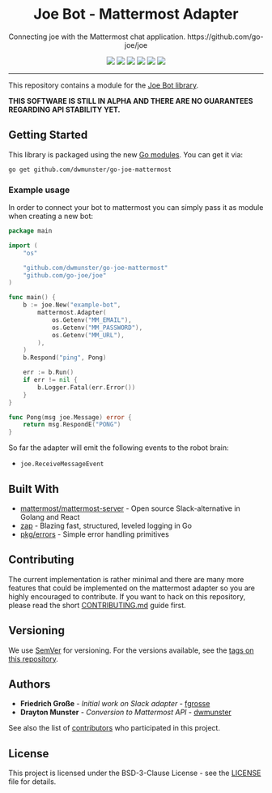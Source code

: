 <h1 align="center">Joe Bot - Mattermost Adapter</h1>
<p align="center">Connecting joe with the Mattermost chat application. https://github.com/go-joe/joe</p>
<p align="center">
	<a href="https://github.com/dwmunster/go-joe-mattermost/releases"><img src="https://img.shields.io/github/tag/dwmunster/go-joe-mattermost.svg?label=version&color=brightgreen"></a>
	<a href="https://circleci.com/gh/dwmunster/go-joe-mattermost/tree/master"><img src="https://circleci.com/gh/dwmunster/go-joe-mattermost/tree/master.svg?style=shield"></a>
	<a href="https://goreportcard.com/report/github.com/dwmunster/go-joe-mattermost"><img src="https://goreportcard.com/badge/github.com/dwmunster/go-joe-mattermost"></a>
	<a href="https://codecov.io/gh/dwmunster/go-joe-mattermost"><img src="https://codecov.io/gh/dwmunster/go-joe-mattermost/branch/master/graph/badge.svg"/></a>
	<a href="https://godoc.org/github.com/dwmunster/go-joe-mattermost"><img src="https://img.shields.io/badge/godoc-reference-blue.svg?color=blue"></a>
	<a href="https://github.com/dwmunster/go-joe-mattermost/blob/master/LICENSE"><img src="https://img.shields.io/badge/license-BSD--3--Clause-blue.svg"></a>
</p>

---

This repository contains a module for the [Joe Bot library][joe].

**THIS SOFTWARE IS STILL IN ALPHA AND THERE ARE NO GUARANTEES REGARDING API STABILITY YET.**

## Getting Started

This library is packaged using the new [Go modules][go-modules]. You can get it via:

```
go get github.com/dwmunster/go-joe-mattermost
```

### Example usage

In order to connect your bot to mattermost you can simply pass it as module when
creating a new bot:

```go
package main

import (
	"os"

	"github.com/dwmunster/go-joe-mattermost"
	"github.com/go-joe/joe"
)

func main() {
	b := joe.New("example-bot",
		mattermost.Adapter(
			os.Getenv("MM_EMAIL"),
			os.Getenv("MM_PASSWORD"),
			os.Getenv("MM_URL"),
		),
	)
	b.Respond("ping", Pong)

	err := b.Run()
	if err != nil {
		b.Logger.Fatal(err.Error())
	}
}

func Pong(msg joe.Message) error {
	return msg.RespondE("PONG")
}
```

So far the adapter will emit the following events to the robot brain:

- `joe.ReceiveMessageEvent`

## Built With

* [mattermost/mattermost-server](https://github.com/mattermost/mattermost-server) - Open source Slack-alternative in Golang and React
* [zap](https://github.com/uber-go/zap) - Blazing fast, structured, leveled logging in Go
* [pkg/errors](https://github.com/pkg/errors) - Simple error handling primitives

## Contributing

The current implementation is rather minimal and there are many more features
that could be implemented on the mattermost adapter so you are highly encouraged to
contribute. If you want to hack on this repository, please read the short
[CONTRIBUTING.md](CONTRIBUTING.md) guide first.

## Versioning

We use [SemVer](http://semver.org/) for versioning. For the versions available,
see the [tags on this repository][tags]. 

## Authors

- **Friedrich Große** - *Initial work on Slack adapter* - [fgrosse](https://github.com/fgrosse)
- **Drayton Munster** - *Conversion to Mattermost API* - [dwmunster](https://github.com/dwmunster)

See also the list of [contributors][contributors] who participated in this project.

## License

This project is licensed under the BSD-3-Clause License - see the [LICENSE](LICENSE) file for details.

[joe]: https://github.com/go-joe/joe
[go-modules]: https://github.com/golang/go/wiki/Modules
[tags]: https://github.com/dwmunster/go-joe-mattermost/tags
[contributors]: https://github.com/github.com/dwmunster/go-joe-mattermost/contributors
